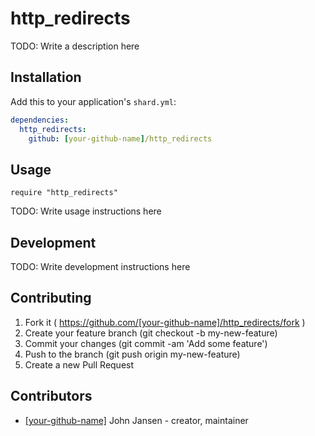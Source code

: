 # http_redirects

TODO: Write a description here

## Installation

Add this to your application's `shard.yml`:

```yaml
dependencies:
  http_redirects:
    github: [your-github-name]/http_redirects
```

## Usage

```crystal
require "http_redirects"
```

TODO: Write usage instructions here

## Development

TODO: Write development instructions here

## Contributing

1. Fork it ( https://github.com/[your-github-name]/http_redirects/fork )
2. Create your feature branch (git checkout -b my-new-feature)
3. Commit your changes (git commit -am 'Add some feature')
4. Push to the branch (git push origin my-new-feature)
5. Create a new Pull Request

## Contributors

- [[your-github-name]](https://github.com/[your-github-name]) John Jansen - creator, maintainer
